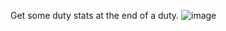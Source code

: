 Get some duty stats at the end of a duty.
![image](https://user-images.githubusercontent.com/106037495/204118774-1f20e8ea-003f-48e8-984c-709f6a5b78ec.png)
